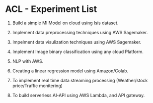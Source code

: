 # ACL - Experiment List

1. Build a simple Ml Model on cloud using Isis dataset.

2. Implement data preprocessing techniques using AWS Sagemaker.

3. Impelment data visulization techniques using AWS Sagemaker.

4. Implement Image binary classification using any cloud Platform.

5. NLP with AWS.

6. Creating a linear regression model using Amazon/Colab.

7. To implement real time data streaming processing (Weather/stock price/Traffic monitering)

8. To build serverless AI-API using AWS Lambda, and API gateway.